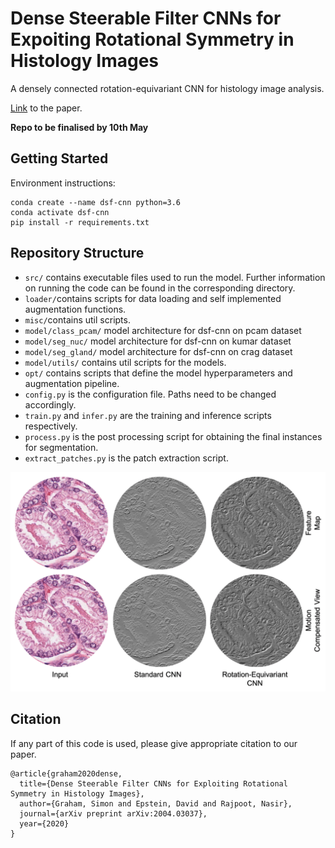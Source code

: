 # Dense Steerable Filter CNNs for Expoiting Rotational Symmetry in Histology Images

A densely connected rotation-equivariant CNN for histology image analysis. <br />

[Link](https://arxiv.org/abs/2004.03037) to the paper. <br />

**Repo to be finalised by 10th May**

## Getting Started

Environment instructions: 

```
conda create --name dsf-cnn python=3.6
conda activate dsf-cnn
pip install -r requirements.txt
```

## Repository Structure 

- `src/` contains executable files used to run the model. Further information on running the code can be found in the corresponding directory.
- `loader/`contains scripts for data loading and self implemented augmentation functions.
- `misc/`contains util scripts. 
- `model/class_pcam/` model architecture for dsf-cnn on pcam dataset 
- `model/seg_nuc/` model architecture for dsf-cnn on kumar dataset 
- `model/seg_gland/` model architecture for dsf-cnn on crag dataset 
- `model/utils/` contains util scripts for the models. 
- `opt/` contains scripts that define the model hyperparameters and augmentation pipeline. 
- `config.py` is the configuration file. Paths need to be changed accordingly.
- `train.py` and `infer.py` are the training and inference scripts respectively.
- `process.py` is the post processing script for obtaining the final instances for segmentation. 
- `extract_patches.py` is the patch extraction script. 

<p float="left">
  <img src="/feature_maps.gif" alt="Segmentation" width="750" />
</p>

## Citation 

If any part of this code is used, please give appropriate citation to our paper. <br>

```
@article{graham2020dense,
  title={Dense Steerable Filter CNNs for Exploiting Rotational Symmetry in Histology Images},
  author={Graham, Simon and Epstein, David and Rajpoot, Nasir},
  journal={arXiv preprint arXiv:2004.03037},
  year={2020}
}
```



